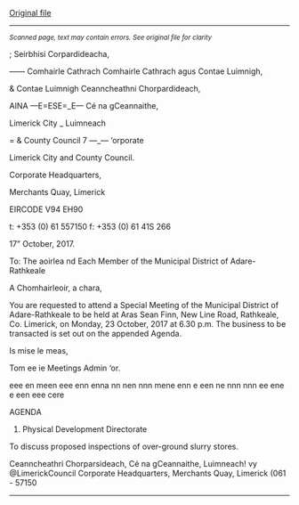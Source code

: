 [Original file](https://www.limerick.ie/sites/default/files/media/documents/2017-10/Agenda%20-%20Special%20Meeting%20of%20the%20Municipal%20District%20of%20Adare-Rathkeale%20-%2023rd%20October%202017.pdf)

---
*<small>Scanned page, text may contain errors. See original file for clarity</small>*  

; Seirbhisi Corpardideacha,

_—_— Comhairle Cathrach Comhairle Cathrach agus Contae Luimnigh,

& Contae Luimnigh Ceanncheathni Chorpardideach,

AINA —E=ESE=_E— Cé na gCeannaithe,

Limerick City _ Luimneach

= & County Council 7 —_—
‘orporate

Limerick City and County Council.

Corporate Headquarters,

Merchants Quay,
Limerick

EIRCODE V94 EH90

t: +353 (0) 61 557150
f: +353 (0) 61 41S 266

17” October, 2017.

To: The aoirlea nd Each Member of the Municipal District of Adare-Rathkeale

A Chomhairleoir, a chara,

You are requested to attend a Special Meeting of the Municipal District of Adare-Rathkeale to be
held at Aras Sean Finn, New Line Road, Rathkeale, Co. Limerick, on Monday, 23 October, 2017 at
6.30 p.m. The business to be transacted is set out on the appended Agenda.

Is mise le meas,

Tom ee ie
Meetings Admin ‘or.

eee en meen eee enn enna nn nen nnn mene enn e een ne nnn nnn ee ene e een eee cere

AGENDA

1. Physical Development Directorate

To discuss proposed inspections of over-ground slurry stores.

Ceanncheathri Chorparsideach, Cé na gCeannaithe, Luimneach! vy @LimerickCouncil
Corporate Headquarters, Merchants Quay, Limerick (061 - 57150


---
